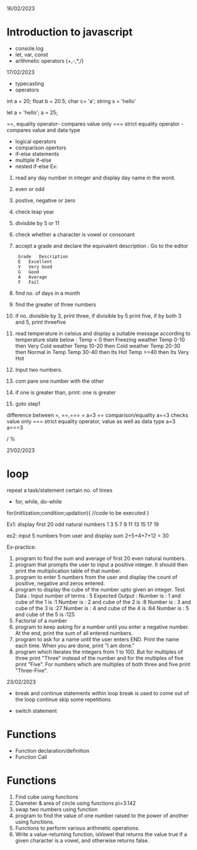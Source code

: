 16/02/2023
# Introduction to javascript
- console.log
- let, var, const
- arithmetic operators (+,-,*,/)

17/02/2023
- typecasting
- operators

int a = 20;
float b = 20.5;
char c= 'a';
string s = 'hello'

let a = 'hello';
a = 25; 

==, equality operator- compares value only
=== strict equality operator -compares value and data type

- logical operators
- comparison opertors
- if-else statements
- multiple if-else
- nested if-else
Ex: 
1. read any day number in integer and display day name in the word.
2. even or odd
3. postive, negative or zero
4. check leap year
5. divisible by 5 or 11
6. check whether a character is vowel or consonant
7. accept a grade and declare the equivalent description : Go to the editor

		Grade	Description
		E	Excellent
		V	Very Good
		G	Good
		A	Average
		F	Fail
8. find no. of days in a month
9. find the greater of three numbers
10. if no. divisible by 3, print three, if divisible by 5 print five, if by both 3 and 5, print threefive
11. read temperature in celsius and display a suitable message according to temperature state below : 
		Temp < 0 then Freezing weather
		Temp 0-10 then Very Cold weather
		Temp 10-20 then Cold weather
		Temp 20-30 then Normal in Temp
		Temp 30-40 then Its Hot
		Temp >=40 then Its Very Hot


1. Input two numbers.
2. com pare one number with the other
3. if one is greater than, print: one is greater
4. goto step1


difference between =, ==,===
=  a=3
== comparison/equality a==3  checks value only
=== strict equality operator, value as well as data type   a=3
a===3

/
%

21/02/2023
# loop
repeat a task/statement certain no. of times
- for, while, do-while


for(initlization;condition;updation){
	//code to be executed
}

Ex1: display first 20 odd natural numbers
1
3
5
7
9
11
13
15
17
19

ex2: input 5 numbers from user and display sum
2+5+4+7+12 = 30

Ex-practice:
1. program to find the sum  and average of first 20 even natural numbers.
2. program that prompts the user to input a positive integer. It should then print the multiplication table of that number. 
3. program to enter 5 numbers from the user and display the count of positive, negative and zeros entered. 
4. program to display the cube of the number upto given an integer. 
Test Data :
Input number of terms : 5
Expected Output :
Number is : 1 and cube of the 1 is :1
Number is : 2 and cube of the 2 is :8
Number is : 3 and cube of the 3 is :27
Number is : 4 and cube of the 4 is :64
Number is : 5 and cube of the 5 is :125
5. Factorial of a number
6. program to keep asking for a number until you enter a negative number. At the end, print the sum of all entered numbers.
7. program to ask for a name until the user enters END. Print the name each time. When you are done, print "I am done."
8. program which iterates the integers from 1 to 100. But for multiples of three print "Three" instead of the number and for the multiples of five print "Five". For numbers which are multiples of both three and five print "Three-Five".

23/02/2023

- break and continue statements within loop
break is used to come out of the loop
continue skip some repetitions

- switch statement

# Functions
- Function declaration/definition
- Function Call
# Functions
1. Find cube using functions
2. Diameter & area of circle using functions   pi=3.142
3. swap two numbers using function
4. program to find the value of one number raised to the power of another using functions. 
5. Functions to perform various arithmetic operations.
6. Write a value-returning function, isVowel that returns the value true if a given character is a vowel, and otherwise returns false. 
